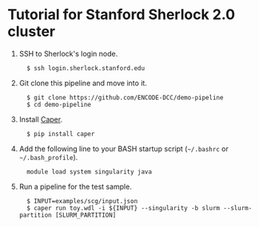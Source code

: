 Tutorial for Stanford Sherlock 2.0 cluster
==========================================

1. SSH to Sherlock's login node.
    ```
      $ ssh login.sherlock.stanford.edu
    ```

2. Git clone this pipeline and move into it.
    ```
      $ git clone https://github.com/ENCODE-DCC/demo-pipeline
      $ cd demo-pipeline
    ```

3. Install [Caper](https://github.com/ENCODE-DCC/caper/).
    ```
      $ pip install caper
    ```

4. Add the following line to your BASH startup script (`~/.bashrc` or `~/.bash_profile`).
    ```
      module load system singularity java
    ```

5. Run a pipeline for the test sample.
    ```
      $ INPUT=examples/scg/input.json
      $ caper run toy.wdl -i ${INPUT} --singularity -b slurm --slurm-partition [SLURM_PARTITION]
    ```
